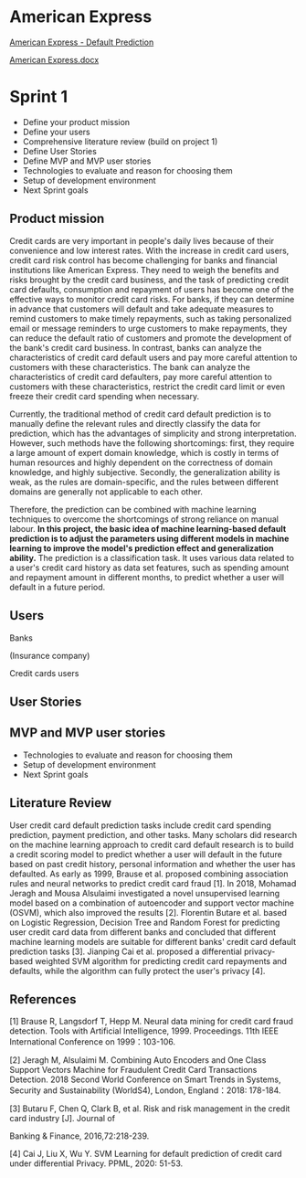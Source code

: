# American Express

[American Express - Default Prediction](https://www.kaggle.com/competitions/amex-default-prediction)

[American Express.docx](American%20Express%20b15fca70902c4b5d8a9552d014cfd9c2/American_Express.docx)

# Sprint 1

- Define your product mission
- Define your users
- Comprehensive literature review (build on project 1)
- Define User Stories
- Define MVP and MVP user stories
- Technologies to evaluate and reason for choosing them
- Setup of development environment
- Next Sprint goals

## Product mission

Credit cards are very important in people's daily lives because of their convenience and low interest rates. With the increase in credit card users, credit card risk control has become challenging for banks and financial institutions like American Express. They need to weigh the benefits and risks brought by the credit card business, and the task of predicting credit card defaults, consumption and repayment of users has become one of the effective ways to monitor credit card risks. For banks, if they can determine in advance that customers will default and take adequate measures to remind customers to make timely repayments, such as taking personalized email or message reminders to urge customers to make repayments, they can reduce the default ratio of customers and promote the development of the bank's credit card business. In contrast, banks can analyze the characteristics of credit card default users and pay more careful attention to customers with these characteristics. The bank can analyze the characteristics of credit card defaulters, pay more careful attention to customers with these characteristics, restrict the credit card limit or even freeze their credit card spending when necessary.

Currently, the traditional method of credit card default prediction is to manually define the relevant rules and directly classify the data for prediction, which has the advantages of simplicity and strong interpretation. However, such methods have the following shortcomings: first, they require a large amount of expert domain knowledge, which is costly in terms of human resources and highly dependent on the correctness of domain knowledge, and highly subjective. Secondly, the generalization ability is weak, as the rules are domain-specific, and the rules between different domains are generally not applicable to each other.

Therefore, the prediction can be combined with machine learning techniques to overcome the shortcomings of strong reliance on manual labour. **In this project, the basic idea of machine learning-based default prediction is to adjust the parameters using different models in machine learning to improve the model's prediction effect and generalization ability.** The prediction is a classification task. It uses various data related to a user's credit card history as data set features, such as spending amount and repayment amount in different months, to predict whether a user will default in a future period. 

## Users

Banks

(Insurance company)

Credit cards users

## User Stories

## MVP and MVP user stories

- Technologies to evaluate and reason for choosing them
- Setup of development environment
- Next Sprint goals

## Literature Review

User credit card default prediction tasks include credit card spending prediction, payment prediction, and other tasks. Many scholars did research on the machine learning approach to credit card default research is to build a credit scoring model to predict whether a user will default in the future based on past credit history, personal information and whether the user has defaulted. As early as 1999, Brause et al. proposed combining association rules and neural networks to predict credit card fraud [1]. In 2018, Mohamad Jeragh and Mousa Alsulaimi investigated a novel unsupervised learning model based on a combination of autoencoder and support vector machine (OSVM), which also improved the results [2]. Florentin Butare et al. based on Logistic Regression, Decision Tree and Random Forest for predicting user credit card data from different banks and concluded that different machine learning models are suitable for different banks' credit card default prediction tasks [3]. Jianping Cai et al. proposed a differential privacy-based weighted SVM algorithm for predicting credit card repayments and defaults, while the algorithm can fully protect the user's privacy [4].

## References

[1] Brause R, Langsdorf T, Hepp M. Neural data mining for credit card fraud detection. Tools with Artificial Intelligence, 1999. Proceedings. 11th IEEE International Conference on 1999：103-106.

[2] Jeragh M, Alsulaimi M. Combining Auto Encoders and One Class Support Vectors Machine for Fraudulent Credit Card Transactions Detection. 2018 Second World Conference on Smart Trends in Systems, Security and Sustainability (WorldS4), London, England：2018: 178-184.

[3] Butaru F, Chen Q, Clark B, et al. Risk and risk management in the credit card industry [J]. Journal of

Banking & Finance, 2016,72:218-239.

[4] Cai J, Liu X, Wu Y. SVM Learning for default prediction of credit card under differential Privacy. PPML, 2020: 51-53.
